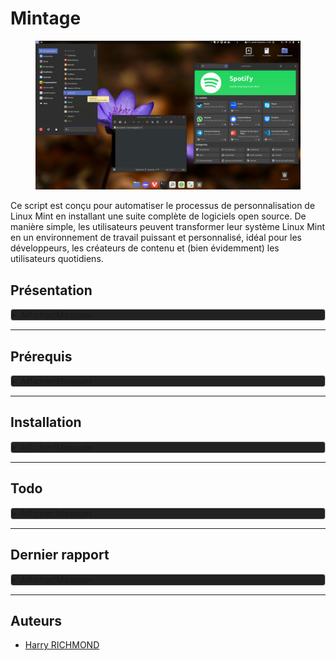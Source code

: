 # Mintage

<figure>
  <img src="./DATA/preview.jpg" alt="Preview">
  <figcaption></figcaption>
</figure>

Ce script est conçu pour automatiser le processus de personnalisation de Linux Mint en installant une suite complète de logiciels open source. De manière simple, les utilisateurs peuvent transformer leur système Linux Mint en un environnement de travail puissant et personnalisé, idéal pour les développeurs, les créateurs de contenu et (bien évidemment) les utilisateurs quotidiens.

## Présentation

<details style="background-color: #222222; border: 1px solid #ccc; border-radius: 4px;">
<summary>Afficher/Masquer</summary>

### Fonctionnalités

- **Installation Automatique** : Déployez votre environnement personnalisé sans intervention manuelle.
- **Suite Complète** : Le script inclut des logiciels pour le développement, la bureautique, le multimédia, et plus encore.
- **Open Source** : Tous les logiciels installés sont open source, garantissant transparence et respect de la vie privée.
- **Thème Préconfiguré** : Profitez d'un thème sobre et fonctionnel, conçu pour une expérience utilisateur optimale.

### Liste de logiciels

Une liste non exhaustive des logiciels inclus dans ce script :

- **Développement**: Codium, Git, Docker
- **Bureautique**: LibreOffice, Thunderbird
- **Multimédia**: GIMP, Kodi
- **Internet**: Vivaldi, FileZilla
- ...et beaucoup d'autres !

Vous pouvez aussi consulter [la liste complète.](./DATA/complete-list.md)

### Contributions

Les contributions sont les bienvenues ! Si vous avez des suggestions ou des améliorations, n'hésitez pas à soumettre une pull request ou à ouvrir une issue.

### License

Distribué sous la licence GPLv3. Voir `LICENSE` pour plus d'informations.

</details>

---

## Prérequis

<details style="background-color: #222222; border: 1px solid #ccc; border-radius: 4px;">
<summary>Afficher/Masquer</summary>

Une clean install de [Linux Mint 21.3 x86_64](https://www.linuxmint.com) est nécessaire.
Pour info pour coller dans le terminal il faut utiliser `CTRL + SHIFT + V` et pour copier `CTRL + SHIFT + C`.
`CTRL + C` sert à quitter dans le terminal.

Choisir les miroirs de téléchargement pour les mises à jour (prenez les plus rapides)
Pour ouvrir le terminal : `CTRL + ALT + T`

```bash
/usr/bin/software-properties-gtk
```

Ensuite choisissez les drivers

```bash
driver-manager
```

Installez les drivers propriétaires et "Appliquer les changements", puis fermez.

Faire les mise à jour

```bash
mintupdate
```

Et installer nala, une surcouche du gestionnaire apt

```bash
# Nala
sudo apt install -y nala expect curl wget
# puis changer les miroir de dl avec :
sudo nala fetch
# en répondant "1 2 3" sans oublier les espaces entre eux
# ou plus simplement (mais semble ne pas toujours marcher)
echo -e "1 2 3\nY" | sudo nala fetch
```

Il y a une source défaillante chez moi :
Ouvrez "Gestionnaire de mises à jour" et allez dans "Edition/Sources de logiciels", allez ensuite dans "Dépôts supplémentaires"
et décochez la source en question, ici je décoche "linuxmirrors.ir".

### Téléchargement

Depuis le terminal, on télécharge [la dernière release](https://github.com/RogerBytes/Mintage/releases/latest), la décompresse et on entre dans le dossier :

```bash
latest_url=$(curl -sL -w '%{url_effective}\n' https://github.com/RogerBytes/Mintage/releases/latest -o /dev/null)
download_url="${latest_url/tag\/v/download/v}/Mintage-${latest_url##*/}.tar.gz"
wget $download_url
file=$(find . -name 'Mintage*.tar.gz' -print -quit)
tar -xvf "$file"
folder_name=$(tar -tf "$file" | head -1 | cut -f1 -d"/")
rm $file
cd $folder_name
```

</details>

---

## Installation

<details style="background-color: #222222; border: 1px solid #ccc; border-radius: 4px;">
<summary>Afficher/Masquer</summary>

### Installation scriptée

Dans le terminal, dans le dossier extrait depuis l'archive (l'on y est déjà après avoir fait les prérequis)

```bash
./prerequis.sh
```

Puis dans un nouveau terminal :

```bash
./install.sh
```

puis faire un reboot
Lancez vivaldi et thunderbird une première fois

après reboot, lancer :

```bash
./after-reboot.sh
```

### Installations manuelles

#### Grub Csutomizer

Si Dual-Boot seulement !
Dans un terminal :

```bash
grub-customizer
```

Dans Grub customizer mettez "calmgrub" comme thème avec l’icône de "+" dans l'onglet "apparence" (mettez calmgrub.tar.gz qui se trouve dans /racine du système) faites "appliquer" et enregistrez.

#### Gestionnaire de mises à jour

Dans "Gestionnaire de mises à jour" allez dans "Édition/Préférences", allez dans l'onglet "Paquet" et cochez les maj cinnamon et flatpak, ensuite allez dans l'onglet "Automatisation" et cochez tout sauf le dernier "Retirer les noyaux obsolètes et leurs dépendances".

#### Dual Boot avec Windows

Si Dual-Boot seulement !

Dans un terminal :

```bash
gnome-disks
```

Trouvez le disque où est installé Windows, puis chez la partition NTFS où il se trouve, sélectionnez-le puis cliquez
sur la petite roue de paramétrage. Choisissez l'option "modifier les options de montage",
Décochez "Réglages par défaut de la session" et décochez tout puis faîtes "Valider.

#### Fontbase

Dans fontbase cliquez sur "..." et dans
Pour "Root Folder" choisissez le dossier "Local"

#### pCloud

Lancer pcloud dans `~/Local/Ressources/apimages`

Ouvrez Jdownloader et depuis fichier faites import
cliquez sur telechargement et lancer l'import du fichier JD2-Dark-Theme.jd2backup
à la fin d'install supprimez JD2-Dark-Theme.jd2backup

#### LanguageTools pour LibreOffice

Téléchargez l'extension via wget (dl direct)

```bash
wget https://languagetool.org/download/LanguageTool-stable.oxt
```

Dans LibreOffice allez dans "Outils/Gestionnaire des extensions..."
Puis "Ajouter" et choisir "LanguageTool-stable.oxt",

Dans LibreOffice aller dans "Outils/Options" (ou 'Alt+F12'), puis :
"Paramètres linguistiques" - "Linguistique" et allez dans l'encart "Modules linguistiques disponibles", puis : - Décochez "Vérificateur orthographique Hunspell" - "Langues" : - Interface utilisateur = "Français (France)" - Paramètres locaux = "Français (France)" - Monnaie par défaut = "EUR € Français (France)" - Occidental = "Français (France)" - décochez "Asiatique"

Dans votre dossier utilisateur se trouve le dossier Mintage : vous pouvez maintenant le supprimer !  
Une documentation avec plein de conseils et astuces se trouve dans `~/Local/Documentation`.

#### Derniers réglages

Sinon sur votre bureau 'clic droit' > personnaliser :
décochez "ajustement automatique", puis cliquez en bas sur "Paramètre du bureau"
Décochez le poste de travail et cochez le dossier personnel

Lancez Xpad une première fois depuis le menu.

Clic droit sur l’icône "préférences" dans l'onglet "au démarrage, cochez "Démarrer Xpad automatiquement après l'ouverture de session".

Votre installation est terminée !

</details>

---

## Todo

<details style="background-color: #222222; border: 1px solid #ccc; border-radius: 4px;">
<summary>Afficher/Masquer</summary>

1. Faire un script de customisation pour une nouvelle session.
2. Corriger le lien vers trousseau du navigateur il faut mettre `vivaldi://password-manager/passwords`.
3. Faire une application simple pour changer de runtime Java.
4. Le thème root souris au propre (au lieu de mon swap manuel) est `sudo update-alternatives --config x-cursor-theme`.
5. Ajouter gestionnaire apimage [VIA CE PPA](https://launchpad.net/~appimagelauncher-team/+archive/ubuntu/stable) de [AppImageLauncher](https://github.com/TheAssassin/AppImageLauncher). ensuite avec `sudo nala install -y appimagelauncher`
6. Voir pour faire installation entièrement auto de jackd libdvd(et son libdvdcss).
7. Créer une version light pour user simple.
8. Faire la creation de ~/Jeux/Lutris/Wineprefix/
9. Faire le support natif du client JD2 avec vivaldi.
10. Faire une importation auto du réglage flatpak de jd2 avec un wget et tar xz.
11. Mettre à jour les options de nemo avec tous les chemin dans les raccourcis dans la navbar
12. Rerégler ferdium, l'affichage est cracra
13. Retirer `Gnu Cash` et mettre mmex `flatpak install -y flathub org.moneymanagerex.MMEX`
14. l'install de gcdemu (passé à la trappe?) via

```bash
sudo add-apt-repository -y ppa:cdemu/ppa
sudo apt update
sudo nala install -y cdemu-client
```

</details>

---

## Dernier rapport

<details style="background-color: #222222; border: 1px solid #ccc; border-radius: 4px;">
<summary>Afficher/Masquer</summary>

### Problèmes

Fixé - Il y a un souci avec "linuxmirrors.ir" (source de logiciel), -> j'ai édité le pré requis

### Observations

Après qt5ct (juste après game feral mode et powerlevel de zsh) Système demande à relancer cinnamon. Et dans le shell il demande le mdp dans le terminal sans rien faire derrière.

#### Les paquets que je remets manuellement (afin de sauter une étape)

- blueman
- caffeine

-> plus de pb avec transmission-gtk

#### Les appli flatpak sans support de thème

- Ciano - Compression et conversion de fichiers audio et vidéo
- Mousai - io.github.seadve.Mousai
- Téléchargeur de vidéo - com.github.unrud.VideoDownloader

</details>

---

## Auteurs

- [Harry RICHMOND](https://github.com/RogerBytes)
